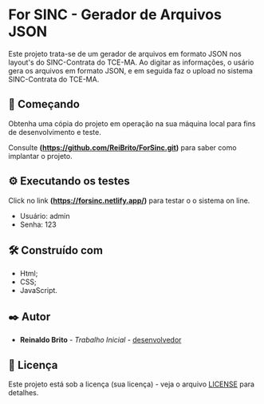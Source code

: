 # For SINC - Gerador de Arquivos JSON 

Este projeto trata-se de um gerador de arquivos em formato JSON nos layout's do SINC-Contrata do TCE-MA. Ao digitar as informações, o usário gera os arquivos em formato JSON, e em seguida faz o upload no sistema SINC-Contrata do TCE-MA.  

## 🚀 Começando

Obtenha uma cópia do projeto em operação na sua máquina local para fins de desenvolvimento e teste.

Consulte **(https://github.com/ReiBrito/ForSinc.git)** para saber como implantar o projeto.

## ⚙️ Executando os testes

Click no link **(https://forsinc.netlify.app/)** para testar o o sistema on line.

* Usuário: admin
* Senha: 123

## 🛠️ Construído com

* Html;
* CSS;
* JavaScript.
  
## ✒️ Autor

* **Reinaldo Brito** - *Trabalho Inicial* - [desenvolvedor](https://github.com/ReiBrito)

## 📄 Licença


Este projeto está sob a licença (sua licença) - veja o arquivo [LICENSE](https://github.com/ReiBrito/ForSinc/LICENSE) para detalhes.



